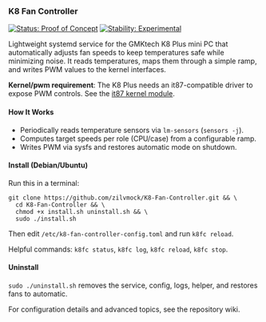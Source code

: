 ### K8 Fan Controller

[![Status: Proof of Concept](https://img.shields.io/badge/status-proof_of_concept-blue?style=flat-square)](#)
[![Stability: Experimental](https://img.shields.io/badge/stability-experimental-orange?style=flat-square)](#)

Lightweight systemd service for the GMKtech K8 Plus mini PC that automatically adjusts fan speeds to keep temperatures safe while minimizing noise. It reads temperatures, maps them through a simple ramp, and writes PWM values to the kernel interfaces.

**Kernel/pwm requirement**: The K8 Plus needs an it87-compatible driver to expose PWM controls. See the [it87 kernel module](https://github.com/frankcrawford/it87).

#### How It Works
- Periodically reads temperature sensors via `lm-sensors` (`sensors -j`).
- Computes target speeds per role (CPU/case) from a configurable ramp.
- Writes PWM via sysfs and restores automatic mode on shutdown.

#### Install (Debian/Ubuntu)
Run this in a terminal:

```
git clone https://github.com/zilvmock/K8-Fan-Controller.git && \
  cd K8-Fan-Controller && \
  chmod +x install.sh uninstall.sh && \
  sudo ./install.sh
```

Then edit `/etc/k8-fan-controller-config.toml` and run `k8fc reload`.

Helpful commands: `k8fc status`, `k8fc log`, `k8fc reload`, `k8fc stop`.

#### Uninstall
`sudo ./uninstall.sh` removes the service, config, logs, helper, and restores fans to automatic.

For configuration details and advanced topics, see the repository wiki.
